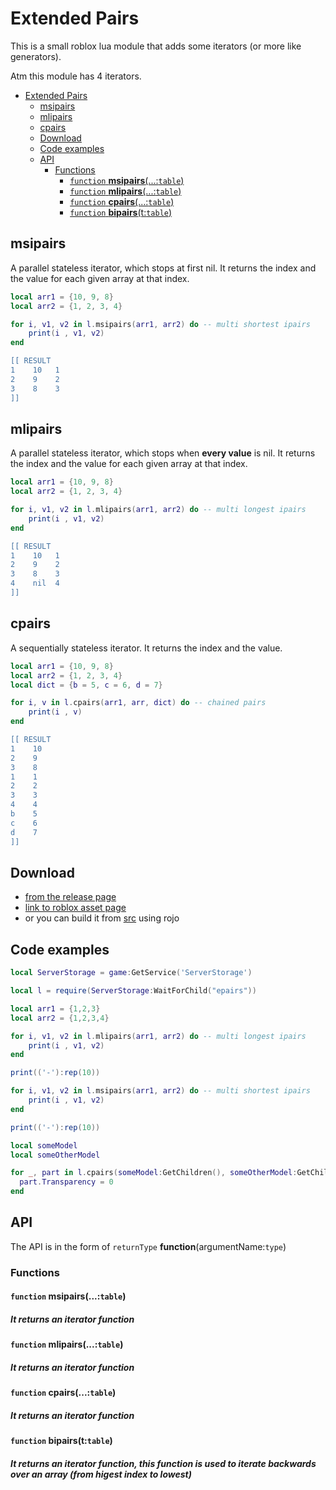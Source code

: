 # Extended Pairs

This is a small roblox lua module that adds some iterators (or more like generators).

Atm this module has 4 iterators.

- [Extended Pairs](#extended-pairs)
  - [msipairs](#msipairs)
  - [mlipairs](#mlipairs)
  - [cpairs](#cpairs)
  - [Download](#download)
  - [Code examples](#code-examples)
  - [API](#api)
    - [Functions](#functions)
      - [`function` **msipairs**(...:`table`)](#function-msipairstable)
      - [`function` **mlipairs**(...:`table`)](#function-mlipairstable)
      - [`function` **cpairs**(...:`table`)](#function-cpairstable)
      - [`function` **bipairs**(t:`table`)](#function-bipairsttable)

## msipairs

A parallel stateless iterator, which stops at first nil. 
It returns the index and the value for each given array at that index.

```lua
local arr1 = {10, 9, 8}
local arr2 = {1, 2, 3, 4}

for i, v1, v2 in l.msipairs(arr1, arr2) do -- multi shortest ipairs
    print(i , v1, v2)
end

[[ RESULT
1    10   1
2    9    2
3    8    3
]]
```

## mlipairs

A parallel stateless iterator, which stops when **every value** is nil. 
It returns the index and the value for each given array at that index.

```lua
local arr1 = {10, 9, 8}
local arr2 = {1, 2, 3, 4}

for i, v1, v2 in l.mlipairs(arr1, arr2) do -- multi longest ipairs
    print(i , v1, v2)
end

[[ RESULT
1    10   1
2    9    2
3    8    3
4    nil  4       
]]
```

## cpairs

A sequentially stateless iterator.
It returns the index and the value.

```lua
local arr1 = {10, 9, 8}
local arr2 = {1, 2, 3, 4}
local dict = {b = 5, c = 6, d = 7}

for i, v in l.cpairs(arr1, arr, dict) do -- chained pairs
    print(i , v)
end

[[ RESULT
1    10 
2    9  
3    8  
1    1
2    2
3    3
4    4
b    5
c    6
d    7       
]] 
```

## Download 
- [from the release page](https://github.com/VerdommeMan/Extended-Pairs/releases)
- [link to roblox asset page](https://www.roblox.com/library/6640534357/Extended-Pairs)
- or you can build it from [src](/src) using rojo

## Code examples

```lua
local ServerStorage = game:GetService('ServerStorage')

local l = require(ServerStorage:WaitForChild("epairs"))

local arr1 = {1,2,3}
local arr2 = {1,2,3,4}

for i, v1, v2 in l.mlipairs(arr1, arr2) do -- multi longest ipairs
    print(i , v1, v2)
end

print(('-'):rep(10))

for i, v1, v2 in l.msipairs(arr1, arr2) do -- multi shortest ipairs
    print(i , v1, v2)
end

print(('-'):rep(10))

local someModel
local someOtherModel

for _, part in l.cpairs(someModel:GetChildren(), someOtherModel:GetChildren()) do
  part.Transparency = 0
end
```


## API
The API is in the form of `returnType` **function**(argumentName:`type`)

### Functions

#### `function` **msipairs**(...:`table`)
##### It returns an iterator function

#### `function` **mlipairs**(...:`table`)
##### It returns an iterator function

#### `function` **cpairs**(...:`table`)
##### It returns an iterator function

#### `function` **bipairs**(t:`table`)
##### It returns an iterator function, this function is used to iterate backwards over an array (from higest index to lowest)
